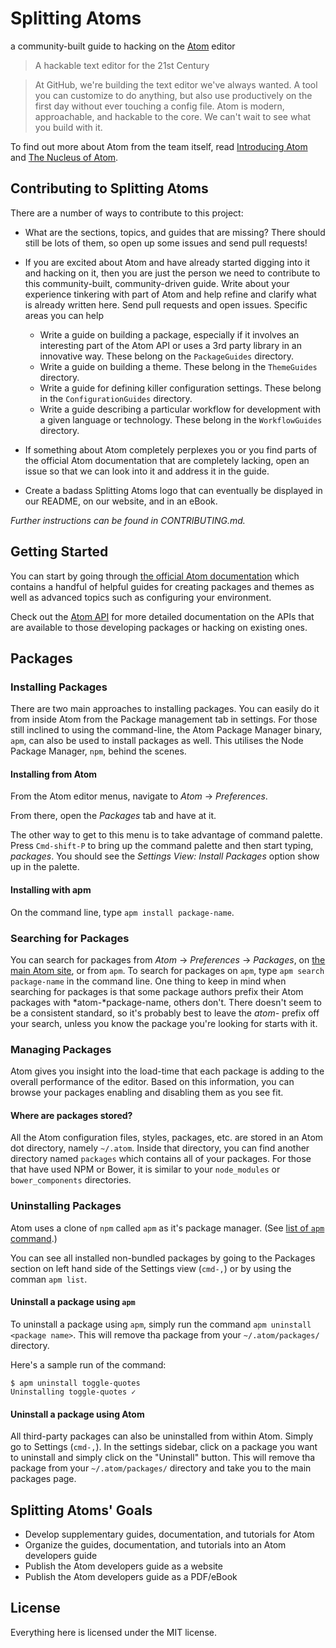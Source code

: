 # Splitting Atoms

a community-built guide to hacking on the [Atom](https://atom.io) editor

> A hackable text editor for the 21st Century

> At GitHub, we're building the text editor we've always wanted. A tool you
> can customize to do anything, but also use productively on the first day
> without ever touching a config file. Atom is modern, approachable, and
> hackable to the core. We can't wait to see what you build with it.

To find out more about Atom from the team itself, read
[Introducing Atom](http://blog.atom.io/2014/02/26/introducing-atom.html) and
[The Nucleus of Atom](http://blog.atom.io/2014/02/26/the-nucleus-of-atom.html).

## Contributing to Splitting Atoms

There are a number of ways to contribute to this project:

- What are the sections, topics, and guides that are missing? There should
still be lots of them, so open up some issues and send pull requests!

- If you are excited about Atom and have already started digging into it and
hacking on it, then you are just the person we need to contribute to this
community-built, community-driven guide. Write about your experience tinkering
with part of Atom and help refine and clarify what is already written here.
Send pull requests and open issues. Specific areas you can help
  - Write a guide on building a package, especially if it involves an interesting
  part of the Atom API or uses a 3rd party library in an innovative way. These
  belong on the `PackageGuides` directory.
  - Write a guide on building a theme. These belong in the `ThemeGuides` directory.
  - Write a guide for defining killer configuration settings. These belong in the
  `ConfigurationGuides` directory.
  - Write a guide describing a particular workflow for development with a given
  language or technology. These belong in the `WorkflowGuides` directory.

- If something about Atom completely perplexes you or you find parts of the
official Atom documentation that are completely lacking, open an issue so that
we can look into it and address it in the guide.

- Create a badass Splitting Atoms logo that can eventually be displayed in our
README, on our website, and in an eBook.

*Further instructions can be found in CONTRIBUTING.md.*

## Getting Started

You can start by going through
[the official Atom documentation](https://atom.io/docs) which contains a
handful of helpful guides for creating packages and themes as well as
advanced topics such as configuring your environment.

Check out the [Atom API](http://atom.io/docs/api) for more detailed
documentation on the APIs that are available to those developing packages or
hacking on existing ones.

## Packages

### Installing Packages

There are two main approaches to installing packages. You can easily do it
from inside Atom from the Package management tab in settings. For those still
inclined to using the command-line, the Atom Package Manager binary, `apm`, can
also be used to install packages as well. This utilises the Node Package
Manager, `npm`, behind the scenes.

#### Installing from Atom

From the Atom editor menus, navigate to *Atom* -> *Preferences*.

From there, open the *Packages* tab and have at it.

The other way to get to this menu is to take advantage of command palette.
Press `Cmd-shift-P` to bring up the command palette and then start typing,
*packages*. You should see the *Settings View: Install Packages* option show
up in the palette.

#### Installing with apm

On the command line, type `apm install package-name`.

### Searching for Packages

You can search for packages from *Atom* -> *Preferences* -> *Packages*,
on [the main Atom site](http://atom.io/packages), or from `apm`.
To search for packages on `apm`, type `apm search package-name` in the command
line. One thing to keep in mind when searching for packages is that some
package authors prefix their Atom packages with *atom-*package-name, others
don't. There doesn't seem to be a consistent standard, so it's probably best to
leave the *atom-* prefix off your search, unless you know the package you're
looking for starts with it.

### Managing Packages

Atom gives you insight into the load-time that each package is adding to the
overall performance of the editor. Based on this information, you can browse
your packages enabling and disabling them as you see fit.

#### Where are packages stored?

All the Atom configuration files, styles, packages, etc. are stored in an
Atom dot directory, namely `~/.atom`. Inside that directory, you can find
another directory named `packages` which contains all of your packages. For
those that have used NPM or Bower, it is similar to your `node_modules` or
`bower_components` directories.

### Uninstalling Packages

Atom uses a clone of `npm` called `apm` as it's package manager. (See [list of `apm` command](https://github.com/jbranchaud/splitting-atoms/blob/master/Apm.md).)

You can see all installed non-bundled packages by going to the Packages section on left hand side of the Settings view (`cmd-,`) or by using the comman `apm list`.

#### Uninstall a package using `apm`

To uninstall a package using `apm`, simply run the command `apm uninstall <package name>`. This will remove tha package from your `~/.atom/packages/` directory.

Here's a sample run of the command:

    $ apm uninstall toggle-quotes
    Uninstalling toggle-quotes ✓

#### Uninstall a package using Atom

All third-party packages can also be uninstalled from within Atom. Simply go to Settings (`cmd-,`). In the settings sidebar, click on a package you want to uninstall and simply click on the "Uninstall" button. This will remove tha package from your `~/.atom/packages/` directory and take you to the main packages page.

## Splitting Atoms' Goals

- Develop supplementary guides, documentation, and tutorials for Atom
- Organize the guides, documentation, and tutorials into an Atom developers
  guide
- Publish the Atom developers guide as a website
- Publish the Atom developers guide as a PDF/eBook

## License

Everything here is licensed under the MIT license.
